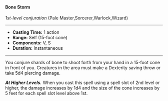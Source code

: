 #### Bone Storm
*1st-level conjuration* (Pale Master,Sorcerer,Warlock,Wizard)
___
- **Casting Time:** 1 action
- **Range:** Self (15-foot cone)
- **Components:** V, S
- **Duration:** Instantaneous
---
You conjure shards of bone to shoot forth from your hand in a 15-foot cone in front of you. Creatures in the area must make a Dexterity saving throw or take 5d4 piercing damage. 

***At Higher Levels.*** When you cast this spell using a spell slot of 2nd level or higher, the damage increases by 1d4 and the size of the cone increases by 5 feet for each spell slot level above 1st.
